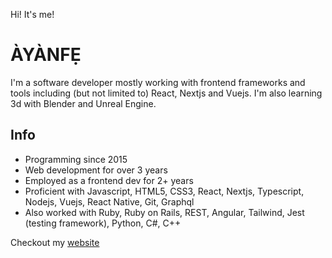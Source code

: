 Hi! It's me!
# ÀYÀNFẸ

I'm a software developer mostly working with frontend frameworks and tools including (but not limited to) React, Nextjs and Vuejs. I'm also learning 3d with Blender and Unreal Engine.

## Info
- Programming since 2015
- Web development for over 3 years
- Employed as a frontend dev for 2+ years
- Proficient with Javascript, HTML5, CSS3, React, Nextjs, Typescript, Nodejs, Vuejs, React Native, Git, Graphql
- Also worked with Ruby, Ruby on Rails, REST, Angular, Tailwind, Jest (testing framework), Python, C#, C++

Checkout my [website](https://www.ayanfe.name/)
